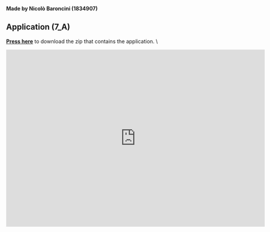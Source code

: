 **Made by Nicolò Baroncini (1834907)**
## Application (7_A)
**[Press here](https://drive.google.com/file/d/13tKub6EF5h2Q7d7BSS3vsKq-OIetpqaq/view?usp=sharing)** to download the zip that contains the application. \

<iframe src="https://user-images.githubusercontent.com/78324346/139524699-0184fa83-6fc4-4468-8f3d-9234682537e0.mp4" width="700" height="480" frameborder="0" allowfullscreen=""> </iframe>
